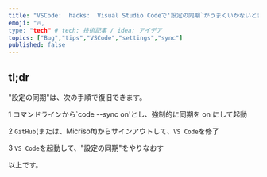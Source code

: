 ```yaml
---
title: "VSCode:  hacks:  Visual Studio Codeで'設定の同期`がうまくいかないときの対処法"
emoji: "🔥,
type: "tech" # tech: 技術記事 / idea: アイデア
topics: ["Bug","tips","VSCode","settings","sync"]
published: false
---
```


## tl;dr

"設定の同期"は、次の手順で復旧できます。

1  コマンドラインから`code --sync on'とし、強制的に同期を on  にして起動

2  `GitHub`(または、Micrisoft)からサインアウトして、`VS Code`を修了

3  `VS Code`を起動して、"設定の同期"をやりなおす

以上です。
